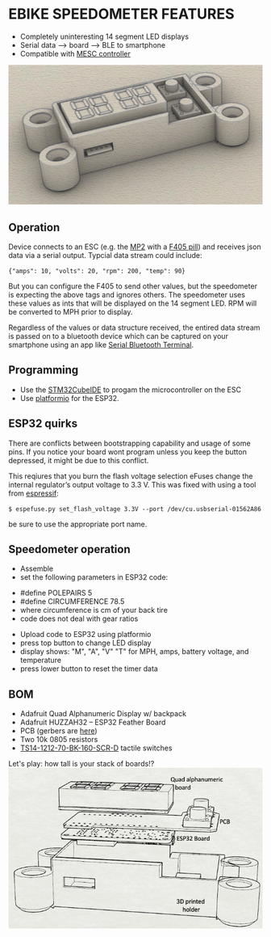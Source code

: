 # EBIKE SPEEDOMETER FEATURES
* Completely uninteresting 14 segment LED displays
* Serial data --> board --> BLE to smartphone
* Compatible with [MESC controller](https://github.com/davidmolony/MESC_Firmware)

<img src="pics/3D_render.png" title="3D speedometer">

## Operation
Device connects to an ESC (e.g. the [MP2](https://github.com/badgineer/CCC_ESC) with a [F405 pill](https://github.com/davidmolony/F405_pill)) and receives json data via a serial output. Typcial data stream could include:
```
{"amps": 10, "volts": 20, "rpm": 200, "temp": 90}
```
But you can configure the F405 to send other values, but the speedometer is expecting the above tags and ignores others. The speedometer uses these values as ints that will be displayed on the 14 segment LED. RPM will be converted to MPH prior to display. 

Regardless of the values or data structure received, the entired data stream is passed on to a bluetooth device which can be captured on your smartphone using an app like [Serial Bluetooth Terminal](https://play.google.com/store/apps/details?id=de.kai_morich.serial_bluetooth_terminal). 

## Programming
* Use the [STM32CubeIDE](https://www.st.com/en/development-tools/stm32cubeide.html) to progam the microcontroller on the ESC
* Use [platformio](https://platformio.org/) for the ESP32. 

## ESP32 quirks
There are conflicts between bootstrapping capability and usage of some pins. If you notice your board wont program unless you keep the button depressed, it might be due to this conflict.

This reqiures that you burn the flash voltage selection eFuses change the internal regulator’s output voltage to 3.3 V. This was fixed with using a tool from [espressif](https://docs.espressif.com/projects/esptool/en/latest/esp32s3/espefuse/index.html): 

```
$ espefuse.py set_flash_voltage 3.3V --port /dev/cu.usbserial-01562A86
```
be sure to use the appropriate port name. 

## Speedometer operation
* Assemble
* set the following parameters in ESP32 code:
- #define POLEPAIRS    5
- #define CIRCUMFERENCE 78.5
- where circumference is cm of your back tire
- code does not deal with gear ratios
* Upload code to ESP32 using platformio
* press top button to change LED display
* display shows: "M", "A", "V" "T" for MPH, amps, battery voltage, and temperature
* press lower button to reset the timer data

## BOM
* Adafruit Quad Alphanumeric Display w/ backpack
* Adafruit HUZZAH32 – ESP32 Feather Board
* PCB (gerbers are [here](https://github.com/owhite/ebike_speedo/tree/main/V1.1/gerbers))
* Two 10k 0805 resistors
* [TS14-1212-70-BK-160-SCR-D](https://www.cuidevices.com/product/resource/ts14.pdf) tactile switches

Let's play: how tall is your stack of boards!? 
<img src="pics/exploded.png" title="Separate parts">
